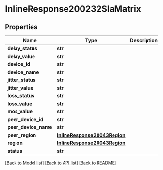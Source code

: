 # InlineResponse200232SlaMatrix

## Properties
Name | Type | Description | Notes
------------ | ------------- | ------------- | -------------
**delay_status** | **str** |  | [optional] 
**delay_value** | **str** |  | [optional] 
**device_id** | **str** |  | [optional] 
**device_name** | **str** |  | [optional] 
**jitter_status** | **str** |  | [optional] 
**jitter_value** | **str** |  | [optional] 
**loss_status** | **str** |  | [optional] 
**loss_value** | **str** |  | [optional] 
**mos_value** | **str** |  | [optional] 
**peer_device_id** | **str** |  | [optional] 
**peer_device_name** | **str** |  | [optional] 
**peer_region** | [**InlineResponse20043Region**](InlineResponse20043Region.md) |  | [optional] 
**region** | [**InlineResponse20043Region**](InlineResponse20043Region.md) |  | [optional] 
**status** | **str** |  | [optional] 

[[Back to Model list]](../README.md#documentation-for-models) [[Back to API list]](../README.md#documentation-for-api-endpoints) [[Back to README]](../README.md)

